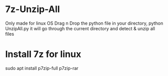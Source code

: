 # 7z-Unzip-All
Only made for linux OS
Drag n Drop the python file in your directory, python UnzipAll.py
it will go through the current directory and detect & unzip all files
# Install 7z for linux
sudo apt install p7zip-full p7zip-rar
